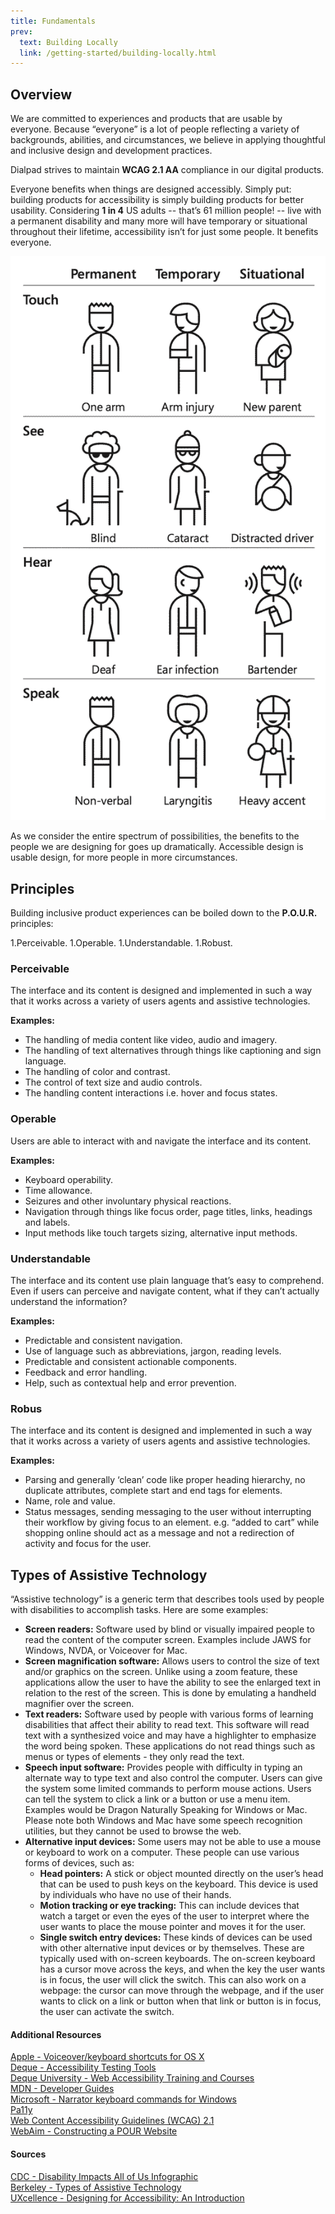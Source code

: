 ```yaml
---
title: Fundamentals
prev:
  text: Building Locally
  link: /getting-started/building-locally.html
---
```


## Overview
We are committed to experiences and products that are usable by everyone. Because “everyone” is a lot of people reflecting a variety of backgrounds, abilities, and circumstances, we believe in applying thoughtful and inclusive design and development practices.

Dialpad strives to maintain  **WCAG 2.1 AA** compliance in our digital products.

Everyone benefits when things are designed accessibly. Simply put: building products for accessibility is simply building products for better usability. Considering  **1 in 4** US adults -- that’s 61 million people! -- live with a permanent disability and many more will have temporary or situational throughout their lifetime, accessibility isn’t for just some people. It benefits everyone.

![Accessibility illustration: permanent, temporary and situational disabilities. For touch, a person could have one arm, an arm injury, or be a new parent holding an infant. For sight, a person could be blind, have cataracts, or be a distracted driver. For hearing, the person might be deaf, have an ear infection, or be a bartender in a loud bar. When speaking, a person might be non-verbal, have laryngitis, or speak with a heavy accent.](../../assets/images/accessibility-graphic.png)

As we consider the entire spectrum of possibilities, the benefits to the people we are designing for goes up dramatically. Accessible design is usable design, for more people in more circumstances.

## Principles
Building inclusive product experiences can be boiled down to the  **P.O.U.R.** principles:

1.Perceivable.
1.Operable.
1.Understandable.
1.Robust.

### Perceivable
The interface and its content is designed and implemented in such a way that it works across a variety of users agents and assistive technologies.

 **Examples:**

- The handling of media content like video, audio and imagery.
- The handling of text alternatives through things like captioning and sign language.
- The handling of color and contrast.
- The control of text size and audio controls.
- The handling content interactions i.e. hover and focus states.

### Operable
Users are able to interact with and navigate the interface and its content.

 **Examples:**

- Keyboard operability.
- Time allowance.
- Seizures and other involuntary physical reactions.
- Navigation through things like focus order, page titles, links, headings and labels.
- Input methods like touch targets sizing, alternative input methods.

### Understandable
The interface and its content use plain language that’s easy to comprehend. Even if users can perceive and navigate content, what if they can’t actually understand the information?

**Examples:**

- Predictable and consistent navigation.
- Use of language such as abbreviations, jargon, reading levels.
- Predictable and consistent actionable components.
- Feedback and error handling.
- Help, such as contextual help and error prevention.

### Robus

The interface and its content is designed and implemented in such a way that it works across a variety of users agents and assistive technologies.

**Examples:**

- Parsing and generally ‘clean’ code like proper heading hierarchy, no duplicate attributes, complete start and end tags for elements.
- Name, role and value.
- Status messages, sending messaging to the user without interrupting their workflow by giving focus to an element. e.g. “added to cart” while shopping online should act as a message and not a redirection of activity and focus for the user.

## Types of Assistive Technology
“Assistive technology” is a generic term that describes tools used by people with disabilities to accomplish tasks. Here are some examples:

-  **Screen readers:** Software used by blind or visually impaired people to read the content of the computer screen. Examples include JAWS for Windows, NVDA, or Voiceover for Mac.
-  **Screen magnification software:** Allows users to control the size of text and/or graphics on the screen. Unlike using a zoom feature, these applications allow the user to have the ability to see the enlarged text in relation to the rest of the screen. This is done by emulating a handheld magnifier over the screen.
-  **Text readers:** Software used by people with various forms of learning disabilities that affect their ability to read text. This software will read text with a synthesized voice and may have a highlighter to emphasize the word being spoken. These applications do not read things such as menus or types of elements - they only read the text.
-  **Speech input software:** Provides people with difficulty in typing an alternate way to type text and also control the computer. Users can give the system some limited commands to perform mouse actions. Users can tell the system to click a link or a button or use a menu item. Examples would be Dragon Naturally Speaking for Windows or Mac. Please note both Windows and Mac have some speech recognition utilities, but they cannot be used to browse the web.
-  **Alternative input devices:** Some users may not be able to use a mouse or keyboard to work on a computer. These people can use various forms of devices, such as:
    -  **Head pointers:** A stick or object mounted directly on the user’s head that can be used to push keys on the keyboard. This device is used by individuals who have no use of their hands.
    -  **Motion tracking or eye tracking:** This can include devices that watch a target or even the eyes of the user to interpret where the user wants to place the mouse pointer and moves it for the user.
    -  **Single switch entry devices:** These kinds of devices can be used with other alternative input devices or by themselves. These are typically used with on-screen keyboards. The on-screen keyboard has a cursor move across the keys, and when the key the user wants is in focus, the user will click the switch. This can also work on a webpage: the cursor can move through the webpage, and if the user wants to click on a link or button when that link or button is in focus, the user can activate the switch.

#### Additional Resources

[Apple - Voiceover/keyboard shortcuts for OS X](https://www.apple.com/voiceover/info/guide/_1131.html)  
[Deque - Accessibility Testing Tools](https://www.deque.com/axe/)  
[Deque University - Web Accessibility Training and Courses](https://dequeuniversity.com/)  
[MDN - Developer Guides](https://developer.mozilla.org/en-US/docs/Web/Guide)  
[Microsoft - Narrator keyboard commands for Windows](https://support.microsoft.com/en-us/windows/appendix-b-narrator-keyboard-commands-and-touch-gestures-8bdab3f4-b3e9-4554-7f28-8b15bd37410a)  
[Pa11y](https://pa11y.org/)  
[Web Content Accessibility Guidelines (WCAG) 2.1](https://www.w3.org/TR/WCAG21/)  
[WebAim - Constructing a POUR Website](https://webaim.org/articles/pour/)  

#### Sources
[CDC - Disability Impacts All of Us Infographic](https://www.cdc.gov/ncbddd/disabilityandhealth/infographic-disability-impacts-all.html)  
[Berkeley - Types of Assistive Technology](https://webaccess.berkeley.edu/resources/assistive-technology)  
[UXcellence - Designing for Accessibility: An Introduction](https://uxcellence.com/2018/accessible-design-intro)
